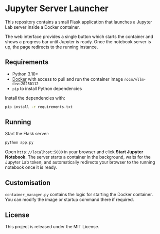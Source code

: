 # Jupyter Server Launcher

This repository contains a small Flask application that launches a Jupyter Lab server inside a Docker container.

The web interface provides a single button which starts the container and shows a progress bar until Jupyter is ready. Once the notebook server is up, the page redirects to the running instance.

## Requirements

- Python 3.10+
- [Docker](https://www.docker.com/) with access to pull and run the container image `rocm/vllm-dev:20250112`
- `pip` to install Python dependencies

Install the dependencies with:

```bash
pip install -r requirements.txt
```

## Running

Start the Flask server:

```bash
python app.py
```

Open `http://localhost:5000` in your browser and click **Start Jupyter Notebook**. The server starts a container in the background, waits for the Jupyter Lab token, and automatically redirects your browser to the running notebook once it is ready.

## Customisation

`container_manager.py` contains the logic for starting the Docker container. You can modify the image or startup command there if required.

## License

This project is released under the MIT License.
